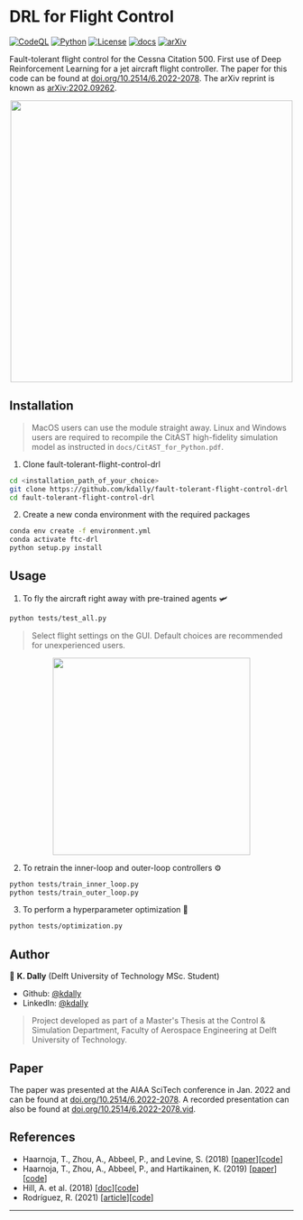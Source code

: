 # DRL for Flight Control

[![CodeQL](https://github.com/kdally/fault-tolerant-flight-control-drl/actions/workflows/codeql-analysis.yml/badge.svg)](https://github.com/kdally/fault-tolerant-flight-control-drl/actions/workflows/codeql-analysis.yml)
[![Python](https://shields.io/badge/python-v3.7-blue.svg)](https://github.com/kdally/fault-tolerant-flight-control-drl/)
[![License](https://img.shields.io/github/license/kdally/fault-tolerant-flight-control-drl)](https://github.com/kdally/fault-tolerant-flight-control-drl/blob/master/LICENSE)
[![docs](https://img.shields.io/badge/docs-stable-blue.svg)](https://kdally.github.io/fault-tolerant-flight-control-drl/)
[![arXiv](https://img.shields.io/badge/arXiv-2202.09262-b31b1b.svg)](https://arxiv.org/abs/2202.09262)


Fault-tolerant flight control for the Cessna Citation 500. First use of Deep Reinforcement Learning for a jet aircraft flight controller. The paper for this code can be found at [doi.org/10.2514/6.2022-2078](https://doi.org/10.2514/6.2022-2078). The arXiv reprint is known as [arXiv:2202.09262](https://arxiv.org/abs/2202.09262).

<p align="center">
  <img src="assets/attitude70deg.gif" width="500"/>
</p>

## Installation
> MacOS users can use the module straight away.
> Linux and Windows users are required to recompile the CitAST high-fidelity simulation model as instructed in `docs/CitAST_for_Python.pdf`.

1. Clone fault-tolerant-flight-control-drl
```sh
cd <installation_path_of_your_choice>
git clone https://github.com/kdally/fault-tolerant-flight-control-drl
cd fault-tolerant-flight-control-drl
```

2. Create a new conda environment with the required packages

```sh
conda env create -f environment.yml
conda activate ftc-drl
python setup.py install
```

## Usage

1. To fly the aircraft right away with pre-trained agents 🛩
```sh
python tests/test_all.py
```

> Select flight settings on the GUI. Default choices are recommended for unexperienced users.

<p align="center">
  <img src="assets/gui.png" width="350"/>
</p>


2. To retrain the inner-loop and outer-loop controllers ⚙️
```sh
python tests/train_inner_loop.py
python tests/train_outer_loop.py
```

3. To perform a hyperparameter optimization 🎯
```sh
python tests/optimization.py
```


## Author

👤 **K. Dally**
(Delft University of Technology MSc. Student)
* Github: [@kdally](https://github.com/kdally)
* LinkedIn: [@kdally](https://linkedin.com/in/kdally)

> Project developed as part of a Master's Thesis at the Control & Simulation Department, Faculty of Aerospace Engineering at Delft University of Technology.

## Paper 

The paper was presented at the AIAA SciTech conference in Jan. 2022 and can be found at [doi.org/10.2514/6.2022-2078](https://doi.org/10.2514/6.2022-2078). A recorded presentation can also be found at [doi.org/10.2514/6.2022-2078.vid](https://doi.org/10.2514/6.2022-2078.vid).

## References

* Haarnoja, T., Zhou, A., Abbeel, P., and Levine, S. (2018) [[paper](https://arxiv.org/abs/1801.01290)][[code](https://github.com/haarnoja/sac/tree/master/sac)]
* Haarnoja, T., Zhou, A., Abbeel, P., and Hartikainen, K. (2019) [[paper](https://arxiv.org/abs/1812.05905)][[code](https://github.com/rail-berkeley/softlearning/)]
* Hill, A. et al. (2018) [[doc](https://stable-baselines.readthedocs.io/)][[code](https://github.com/hill-a/stable-baselines)]
* Rodríguez, R. (2021) [[article](https://medium.com/codestory/3d-animations-made-simple-with-matlab-visualizing-flight-test-data-and-simulation-results-ed399cdcc711)][[code](https://github.com/Ro3code/aircraft_3d_animation)]



***
